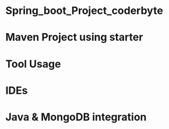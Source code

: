 # Spring_boot_Project_coderbyte
# Maven Project using starter
# Tool Usage
# IDEs 
# Java & MongoDB integration



